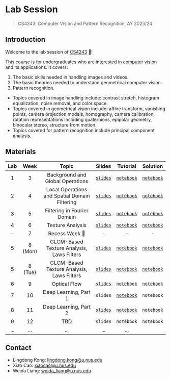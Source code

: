 # Lab Session
> CS4243: Computer Vision and Pattern Recognition, AY 2023/24

## Introduction
Welcome to the lab session of [CS4243](https://nusmods.com/courses/CS4243/computer-vision-and-pattern-recognition) :wave:!

This course is for undergraduates who are interested in computer vision and its applications. It covers:
1. The basic skills needed in handling images and videos.
2. The basic theories needed to understand geometrical computer vision.
3. Pattern recognition.

- Topics covered in image handling include: contrast stretch, histogram equalization, noise removal, and color space.
- Topics covered in geometrical vision include: affine transform, vanishing points, camera projection models, homography, camera calibration, rotation representations including quaternions, epipolar geometry, binocular stereo, structure from motion.
- Topics covered for pattern recognition include principal component analysis.

## Materials

| Lab | Week | Topic | Slides | Tutorial | Solution |
|:-:|:-:|:-:|:-:|:-:|:-:|
| 1 | 3 | Background and Global Operations | [`slides`](https://github.com/ldkong1205/cs4243_lab/blob/main/slides/lab1_slides.pdf) | [`notebook`](https://github.com/ldkong1205/cs4243_lab/blob/main/notebook/lab1.ipynb) | [`notebook`](https://github.com/ldkong1205/cs4243_lab/blob/main/notebook/lab1_solution.ipynb) |
| 2 | 4 | Local Operations and Spatial Domain Filtering | [`slides`](https://github.com/ldkong1205/cs4243_lab/blob/main/slides/lab2.pdf) | [`notebook`](https://github.com/ldkong1205/cs4243_lab/blob/main/notebook/lab2.ipynb) | [`notebook`](https://github.com/ldkong1205/cs4243_lab/blob/main/notebook/lab2_solution.ipynb) |
| 3 | 5 | Filtering in Fourier Domain | [`slides`](https://github.com/ldkong1205/cs4243_lab/blob/main/slides/lab3_slides.pdf) | [`notebook`](https://github.com/ldkong1205/cs4243_lab/blob/main/notebook/lab3.ipynb) | [`notebook`](https://github.com/ldkong1205/cs4243_lab/blob/main/notebook/lab3_solution.ipynb) |
| 4 | 6 | Texture Analysis | [`slides`](https://github.com/ldkong1205/cs4243_lab/blob/main/slides/week6.pptx) | [`notebook`](https://github.com/ldkong1205/cs4243_lab/blob/main/notebook/lab6_stu.ipynb) | [`notebook`](https://github.com/ldkong1205/cs4243_lab/blob/main/notebook/lab6.ipynb) |
| - | 7 | Recess Week :palm_tree: | - | - | - |
| 5 | 8 (Mon)| GLCM-Based Texture Analysis, Laws Filters | [`slides`](https://github.com/ldkong1205/cs4243_lab/blob/main/slides/week8.pptx) | [`notebook`](https://github.com/ldkong1205/cs4243_lab/blob/main/notebook/week8_stu.ipynb) | [`notebook`](https://github.com/ldkong1205/cs4243_lab/blob/main/notebook/week8.ipynb) |
| 5 | 8 (Tue) | GLCM-Based Texture Analysis, Laws Filters | [`slides`](https://github.com/ldkong1205/cs4243_lab/blob/main/slides/lab7_slides.pdf) | [`notebook`](https://github.com/ldkong1205/cs4243_lab/blob/main/notebook/lab7_students.ipynb) | [`notebook`](https://github.com/ldkong1205/cs4243_lab/blob/main/notebook/week8.ipynb) |
| 6 | 9 | Optical Flow | [`slides`](https://github.com/ldkong1205/cs4243_lab/blob/main/slides/week9_lab6_slides.pdf) | [`notebook`](https://github.com/ldkong1205/cs4243_lab/blob/main/notebook/week9_lab6.ipynb) | [`notebook`](https://github.com/ldkong1205/cs4243_lab/blob/main/notebook/week9_lab6_solution.ipynb) |
| 7 | 10 | Deep Learning, Part 1 | `slides` | [`notebook`](https://github.com/ldkong1205/cs4243_lab/blob/main/notebook/week10_stu.ipynb) | `notebook` |
| 8 | 11 | Deep Learning, Part 2 | [`slides`]() | [`notebook`]() | `notebook` |
| 9 | 12 | TBD | `slides` | `notebook` | `notebook` |
| ... | ... | ... | ... | ... |

## Contact
- Lingdong Kong: lingdong.kong@u.nus.edu
- Xiao Cao: xiaocao@u.nus.edu
- Weida Liang: weida_liang@u.nus.edu

